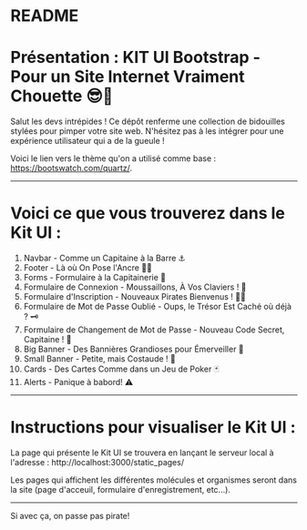 # README

# Présentation : KIT UI Bootstrap - Pour un Site Internet Vraiment Chouette 😎🚀

Salut les devs intrépides ! Ce dépôt renferme une collection de bidouilles stylées pour pimper votre site web. N'hésitez pas à les intégrer pour une expérience utilisateur qui a de la gueule !

Voici le lien vers le thème qu'on a utilisé comme base : https://bootswatch.com/quartz/.

_______________________________________

# Voici ce que vous trouverez dans le Kit UI :

1. Navbar - Comme un Capitaine à la Barre ⚓
2. Footer - Là où On Pose l'Ancre 🏴‍☠️
3. Forms - Formulaire à la Capitainerie 🤿
4. Formulaire de Connexion - Moussaillons, À Vos Claviers ! 🦜
5. Formulaire d'Inscription - Nouveaux Pirates Bienvenus ! 🏴‍☠️
6. Formulaire de Mot de Passe Oublié - Oups, le Trésor Est Caché où déjà ? 🗝️
7. Formulaire de Changement de Mot de Passe - Nouveau Code Secret, Capitaine ! 🧐
8. Big Banner - Des Bannières Grandioses pour Émerveiller 🌈
9. Small Banner - Petite, mais Costaude ! 🚀
10. Cards - Des Cartes Comme dans un Jeu de Poker 🃏
11. Alerts - Panique à babord! ⚠️

_______________________________________


# Instructions pour visualiser le Kit UI :

La page qui présente le Kit UI se trouvera en lançant le serveur local à l'adresse : http://localhost:3000/static_pages/

Les pages qui affichent les différentes molécules et organismes seront dans la site (page d'acceuil, formulaire d'enregistrement, etc...).

_______________________________________

Si avec ça, on passe pas pirate!